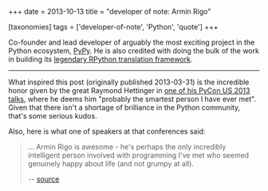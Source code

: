 +++
date = 2013-10-13
title = "developer of note: Armin Rigo"

[taxonomies]
tags = ['developer-of-note', 'Python', 'quote']
+++

Co-founder and lead developer of arguably the most exciting project in
the Python ecosystem, [PyPy]. He is also credited with doing the bulk of
the work in building its [legendary RPython translation framework].

---

What inspired this post (originally published 2013-03-31) is the
incredible honor given by the great Raymond Hettinger in [one of his
PyCon US 2013 talks], where he deems him "probably the smartest person
I have ever met". Given that there isn't a shortage of brilliance in
the Python community, that's some serious kudos.

Also, here is what one of speakers at that conferences said:

> ... Armin Rigo is awesome - he's perhaps the only incredibly
> intelligent person involved with programming I've met who seemed
> genuinely happy about life (and not grumpy at all).
>
> -- [source]

  [PyPy]: http://pypy.org
  [legendary RPython translation framework]: http://tshepang.net/great-praise-for-the-rpython-translation-toolchain
  [one of his PyCon US 2013 talks]: http://pyvideo.org/video/1669/keynote-3
  [source]: http://ashfall.github.io/blog/2013/03/23/pycon-2013-down-the-rabbit-hole
